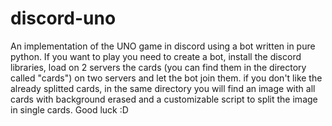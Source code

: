 # discord-uno
An implementation of the UNO game in discord using a bot written in pure python. 
If you want to play you need to create a bot, install the discord libraries, load on 2 servers the cards (you can find them in the directory called "cards") on two servers and let the bot join them. 
if you don't like the already splitted cards, in the same directory you will find an image with all cards with background erased and a customizable script to split the image in single cards. Good luck :D
